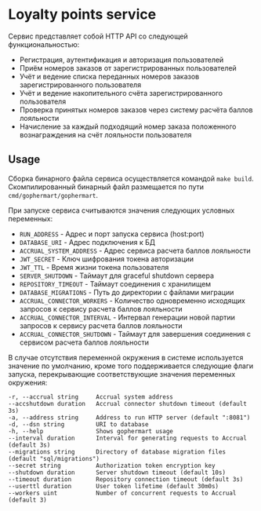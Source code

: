 # Loyalty points service

Сервис представляет собой HTTP API со следующей функциональностью:
- Регистрация, аутентификация и авторизация пользователей
- Приём номеров заказов от зарегистрированных пользователей
- Учёт и ведение списка переданных номеров заказов зарегистрированного пользователя
- Учёт и ведение накопительного счёта зарегистрированного пользователя
- Проверка принятых номеров заказов через систему расчёта баллов лояльности
- Начисление за каждый подходящий номер заказа положенного вознаграждения на счёт лояльности пользователя

## Usage

Сборка бинарного файла сервиса осуществляется командой `make build`. Скомпилированный бинарный файл размещается по пути `cmd/gophermart/gophermart`.

При запуске сервиса считываются значения следующих условных переменных:
- `RUN_ADDRESS` - Адрес и порт запуска сервиса (host:port)
- `DATABASE_URI` - Адрес подключения к БД
- `ACCRUAL_SYSTEM_ADDRESS` - Адрес сервиса расчета баллов лояльности
- `JWT_SECRET` - Ключ шифрования токена авторизации
- `JWT_TTL` - Время жизни токена пользователя
- `SERVER_SHUTDOWN` - Таймаут для graceful shutdown сервера
- `REPOSITORY_TIMEOUT` - Таймаут соединения с хранилищем
- `DATABASE_MIGRATIONS` - Путь до директории с файлами миграции
- `ACCRUAL_CONNECTOR_WORKERS` - Количество одновременно исходящих запросов к сервису расчета баллов лояльности
- `ACCRUAL_CONNECTOR_INTERVAL` - Интервал генерации новой партии запросов к сервису расчета баллов лояльности
- `ACCRUAL_CONNECTOR_SHUTDOWN` - Таймаут для завершения соединения с сервисом расчета баллов лояльности

В случае отсутствия переменной окружения в системе используется значение по умолчанию, кроме того поддерживается следующие флаги запуска, перекрывающие соответствующие значения переменных окружения:
```
-r, --accrual string     Accrual system address
--accshutdown duration   Accrual connector shutdown timeout (default 3s)
-a, --address string     Address to run HTTP server (default ":8081")
-d, --dsn string         URI to database
-h, --help               Shows gophermart usage
--interval duration      Interval for generating requests to Accrual (default 3s)
--migrations string      Directory of database migration files (default "sql/migrations")
--secret string          Authorization token encryption key
--shutdown duration      Server shutdown timeout (default 10s)
--timeout duration       Repository connection timeout (default 3s)
--userttl duration       User token lifetime (default 30m0s)
--workers uint           Number of concurrent requests to Accrual (default 3)
```